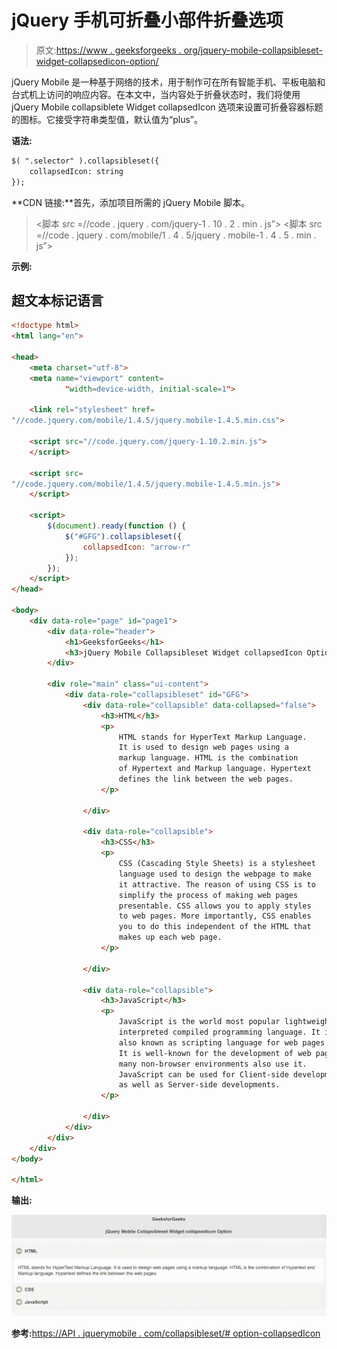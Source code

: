 # jQuery 手机可折叠小部件折叠选项

> 原文:[https://www . geeksforgeeks . org/jquery-mobile-collapsibleset-widget-collapsedicon-option/](https://www.geeksforgeeks.org/jquery-mobile-collapsibleset-widget-collapsedicon-option/)

jQuery Mobile 是一种基于网络的技术，用于制作可在所有智能手机、平板电脑和台式机上访问的响应内容。在本文中，当内容处于折叠状态时，我们将使用 jQuery Mobile collapsiblete Widget collapsedIcon 选项来设置可折叠容器标题的图标。它接受字符串类型值，默认值为“plus”。

**语法:**

```html
$( ".selector" ).collapsibleset({
    collapsedIcon: string
});
```

**CDN 链接:**首先，添加项目所需的 jQuery Mobile 脚本。

> <link rel="”stylesheet”" href="”//code.jquery.com/mobile/1.4.5/jquery.mobile-1.4.5.min.css”">
> <脚本 src =//code . jquery . com/jquery-1 . 10 . 2 . min . js”></脚本>
> <脚本 src =//code . jquery . com/mobile/1 . 4 . 5/jquery . mobile-1 . 4 . 5 . min . js”></脚本>

**示例:**

## 超文本标记语言

```html
<!doctype html>
<html lang="en">

<head>
    <meta charset="utf-8">
    <meta name="viewport" content=
            "width=device-width, initial-scale=1">

    <link rel="stylesheet" href=
"//code.jquery.com/mobile/1.4.5/jquery.mobile-1.4.5.min.css">

    <script src="//code.jquery.com/jquery-1.10.2.min.js">
    </script>

    <script src=
"//code.jquery.com/mobile/1.4.5/jquery.mobile-1.4.5.min.js">
    </script>

    <script>
        $(document).ready(function () {
            $("#GFG").collapsibleset({
                collapsedIcon: "arrow-r"
            });
        });
    </script>
</head>

<body>
    <div data-role="page" id="page1">
        <div data-role="header">
            <h1>GeeksforGeeks</h1>
            <h3>jQuery Mobile Collapsibleset Widget collapsedIcon Option</h3>
        </div>

        <div role="main" class="ui-content">
            <div data-role="collapsibleset" id="GFG">
                <div data-role="collapsible" data-collapsed="false">
                    <h3>HTML</h3>
                    <p>
                        HTML stands for HyperText Markup Language. 
                        It is used to design web pages using a 
                        markup language. HTML is the combination 
                        of Hypertext and Markup language. Hypertext 
                        defines the link between the web pages.
                    </p>

                </div>

                <div data-role="collapsible">
                    <h3>CSS</h3>
                    <p>
                        CSS (Cascading Style Sheets) is a stylesheet 
                        language used to design the webpage to make 
                        it attractive. The reason of using CSS is to 
                        simplify the process of making web pages 
                        presentable. CSS allows you to apply styles 
                        to web pages. More importantly, CSS enables 
                        you to do this independent of the HTML that 
                        makes up each web page.
                    </p>

                </div>

                <div data-role="collapsible">
                    <h3>JavaScript</h3>
                    <p>
                        JavaScript is the world most popular lightweight, 
                        interpreted compiled programming language. It is 
                        also known as scripting language for web pages. 
                        It is well-known for the development of web pages, 
                        many non-browser environments also use it. 
                        JavaScript can be used for Client-side developments 
                        as well as Server-side developments.
                    </p>

                </div>
            </div>
        </div>
    </div>
</body>

</html>
```

**输出:**

![](img/361000cba843d28ce38be373eecc3eed.png)

**参考:**[https://API . jquerymobile . com/collapsibleset/# option-collapsedIcon](https://api.jquerymobile.com/collapsibleset/#option-collapsedIcon)